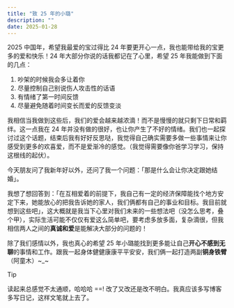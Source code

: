 ```yaml
---
title: "致 25 年的小璐"
description: ""
date: 2025-01-28
---
```


2025 中国年，希望我最爱的宝过得比 24 年要更开心一点，我也能带给我的宝更多的爱和快乐！24 年大部分你说的话我都记在了心里，希望 25 年我能做到下面的几点：
1. 吵架的时候我会多让着你
2. 尽量控制自己别说伤人攻击性的话语
3. 有情绪了第一时间反馈
4. 尽量避免随着时间变长而爱的反馈变淡

我相信当我做到这些后，我们的爱会越来越浓滴！而不是慢慢的就只剩下日常和羁绊。这一点我在 24 年并没有做的很好，也让你产生了不好的情绪。我们也一起探讨过这个话题，结束后我有好好反思哒，我觉得自己确实需要多做一些事情来让你感受到更多的欢喜爱，而不是爱渐冷的感觉。（我觉得需要像你爸学习学习，保持 <span class="i-solar-heart-pulse-outline text-rose-500"></span> 这根线的起伏）。

今天朋友问了我新年好以外，还问了我一个问题：「那是什么会让你决定跟她结婚」。

我想了想回答到：「在互相爱着的前提下，我自己有一定的经济保障能找个地方安定下来，她能放心的把我告诉她的家人，我们俩都有自己的事业和目标。我目前就想到这些吧」，这大概就是我当下心里对我们未来的一些想法吧（没怎么思考，叠个甲），实际生活可能不仅仅有爱这么简单吧，要考虑多放多面，复杂滴很，但我相信两人之间的**真诚和爱**是能解决大部分的问题的！

除了我们感情以外，我也真心的希望 25 年小璐能找到更多能让自己**开心不感到无聊**的事情和工作。跟我一起身体健健康康平平安安，我们俩一起打造两副**铜身铁臂**（阿童木）~_~

> [!tip]
读起来总感觉不太通顺，哈哈哈 ==! 改了又改还是改不明白。我真应该多写博客多写日记，这样文笔就上去了。
